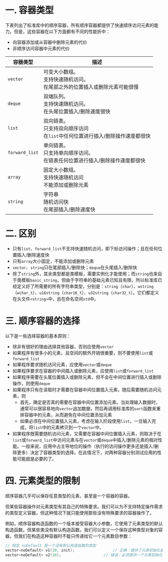 # 一. 容器类型

下表列出了标准库中的顺序容器，所有顺序容器都提供了快速顺序访问元素的能力。但是，这些容器在以下方面都有不同的性能折中：

- 向容器添加或从容器中删除元素的代价
- 非顺序访问容器中元素的代价

| 容器类型       | 描述                                                         |
| -------------- | ------------------------------------------------------------ |
| `vector`       | 可变大小数组。<br />支持快速随机访问。<br />在尾部之外的位置插入或删除元素可能很慢 |
| `deque`        | 双端队列。<br />支持快速随机访问。<br />在头尾位置插入/删除速度很快 |
| `list`         | 双向链表。<br />只支持双向顺序访问<br />在`list`中任何位置进行插入/删除操作速度都很快 |
| `forward_list` | 单向链表。<br />只支持单向顺序访问。<br />在链表任何位置进行插入/删除操作速度都很快 |
| `array`        | 固定大小数组。<br />支持快速随机访问<br />不能添加或删除元素 |
| `string`       | 字符串<br />随机访问快<br />在尾部插入/删除速度快            |



# 二. 区别

- 只有`list`、`forward_list`不支持快速随机访问，即下标访问操作；且在任何位置插入/删除速度快
- 只有`array`大小固定，不能添加或删除元素
- `vector`、`string`只在尾部插入/删除快；`deque`在头尾插入/删除快
- 除了`string`外，其余类型都是类模板，需要实例化才能使用；而`string`也来自于类模板`basic_string`，但由于字符串的基础元素已知且有限，所以标准库已经定义好了所需要的所有字符串类型，分别是：`string`（`char`）、`wstring`（`wchar_t`）、`u16string`（`char16_t`）、`u32string`（`char32_t`）。它们都定义在头文件`<string>`中，且在命名空间`std`中。



# 三. 顺序容器的选择

以下是一些选择容器的基本原则：

- 除非有很好的理由选择其他容器，否则应使用`vector`
- 如果程序有很多小的元素，且空间的额外开销很重要，则不要使用`list`或`forward_list`
- 如果程序要求随机访问元素，应使用`vector`或`deque`
- 如果程序要求在容器的中间插入或删除元素，应使用`list`或`forward_list`
- 如果程序需要在头尾位置插入或删除元素，但不会在中间位置进行插入或删除操作，则使用`deque`
- 如果程序只有在读取时才需要在容器中间位置插入元素，随后需要随机访问元素，则
  - 首先，确定是否真的需要在容器中间位置添加元素。当处理输入数据时，通常可以很容易地向`vector`追加数据，然后再调用标准库的`sort`函数来重排容器中的元素，从而避免在中间位置添加元素
  - 如果必须在中间位置插入元素，考虑在输入阶段使用`list`，一旦输入完成，将`list`中的元素拷贝到一个`vector`中。
- 如果程序既需要随机访问元素，又需要在容器中间位置插入元素，则取决于在`list`或`forward_list`中访问元素与在`vector`或`deque`中插入/删除元素的相对性能。一般来说，应用中占主导地位的操作（执行的访问操作更多还是插入/删除更多）决定了容器类型的选择。在此情况下，对两种容器分别测试应用的性能可能就是必要的了。



# 四. 元素类型的限制

顺序容器几乎可以保存任意类型的元素，甚至是一个容器的容器。

但某些容器操作对元素类型有其自己的特殊要求。我们可以为不支持特定操作需求的类型定义容器，但这种情况下就只能使用那些没有特殊要求的容器操作了。

例如，顺序容器构造函数的一个版本接受容器大小参数，它使用了元素类型的默认构造函数。但某些类没有默认构造函数。我们可以定义一个保存这种类型对象的容器，但我们在构造这种容器时不能只传递给它一个元素数目参数：

```c++
// 假定 noDefault 是一个没有默认构造函数的类型
vector<noDefault> v1(10, init);					// 正确：提供了元素初始化器
vector<noDefault> v2(10);					// 错误：必须提供一个元素初始化器
```

